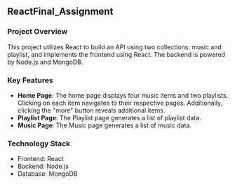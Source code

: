 ## ReactFinal_Assignment

### Project Overview
This project utilizes React to build an API using two collections: music and playlist, and implements the frontend using React. The backend is powered by Node.js and MongoDB.

### Key Features
- **Home Page**: The home page displays four music items and two playlists. Clicking on each item navigates to their respective pages. Additionally, clicking the "more" button reveals additional items.
- **Playlist Page**: The Playlist page generates a list of playlist data.
- **Music Page**: The Music page generates a list of music data.

### Technology Stack
- Frontend: React
- Backend: Node.js
- Database: MongoDB
